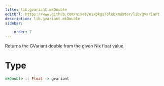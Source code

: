 ```yaml
---
title: lib.gvariant.mkDouble
editUrl: https://www.github.com/nixos/nixpkgs/blob/master/lib/gvariant.nix#L383C14
description: lib.gvariant.mkDouble
sidebar:

    order: 7
---
```


Returns the GVariant double from the given Nix float value.

# Type

```haskell
mkDouble :: Float -> gvariant
```



